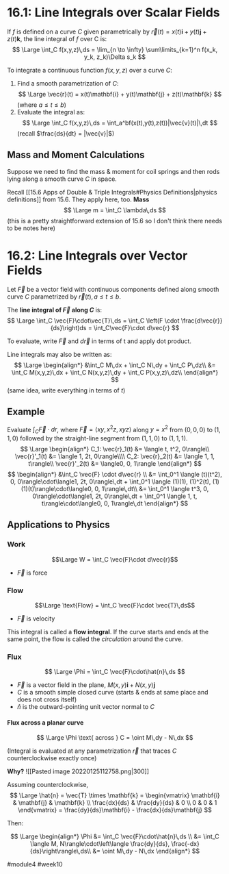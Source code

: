 # 16.1: Line Integrals over Scalar Fields
If $f$ is defined on a curve $C$ given parametrically by $\vec{r}(t) = x(t)\mathbf{i} + y(t)\mathbf{j} + z(t)\mathbf{k}$, the line integral of $f$ over C is:
$$
\Large
\int_C f(x,y,z)\,ds = \lim_{n \to \infty} \sum\limits_{k=1}^n f(x_k, y_k, z_k)\Delta s_k
$$

To integrate a continuous function $f(x, y, z)$ over a curve $C$:
1. Find a smooth parametrization of $C$:
$$
\Large
\vec{r}(t) = x(t)\mathbf{i} + y(t)\mathbf{j} + z(t)\mathbf{k}
$$ (where $a \leq t \leq b$)
3. Evaluate the integral as:
$$
\Large
\int_C f(x,y,z)\,ds = \int_a^bf(x(t),y(t),z(t))|\vec{v}(t)|\,dt
$$
(recall $\frac{ds}{dt} = |\vec{v}|$)

## Mass and Moment Calculations
Suppose we need to find the mass & moment for coil springs and then rods lying along a smooth curve $C$ in space.

Recall [[15.6 Apps of Double & Triple Integrals#Physics Definitions|physics definitions]] from 15.6.
They apply here, too.
**Mass**
$$
\Large
m = \int_C \lambda\,ds
$$
(this is a pretty straightforward extension of 15.6 so I don't think there needs to be notes here)

# 16.2: Line Integrals over Vector Fields
Let $\vec{F}$ be a vector field with continuous components defined along smooth curve $C$ parametrized by $\vec{r}(t), a \leq t \leq b$.

The **line integral of $\vec{F}$ along $C$** is:
$$
\Large
\int_C \vec{F}\cdot\vec{T}\,ds = \int_C \left(F \cdot \frac{d\vec{r}}{ds}\right)ds = \int_C\vec{F}\cdot d\vec{r}
$$

To evaluate, write $\vec{F}$ and $d\vec{r}$ in terms of t and apply dot product.

Line integrals may also be written as:
$$
\Large
\begin{align*}
&\int_C M\,dx + \int_C N\,dy + \int_C P\,dz\\
&= \int_C M(x,y,z)\,dx + \int_C N(x,y,z)\,dy + \int_C P(x,y,z)\,dz\\
\end{align*}
$$
(same idea, write everything in terms of $t$)

## Example
Evaluate $\int_C\vec{F}\cdot dr$, where $\vec{F} = \langle xy, x^2z, xyz\rangle$ along $y = x^2$ from $(0,0,0)$ to $(1,1,0)$ followed by the straight-line segment from $(1,1,0)$ to $(1,1,1)$.
$$
\Large
\begin{align*}
C_1: \vec{r}_1(t) &= \langle t, t^2, 0\rangle\\
\vec{r}'_1(t) &= \langle 1, 2t, 0\rangle\\\\
C_2: \vec{r}_2(t) &= \langle 1, 1, t\rangle\\
\vec{r}'_2(t) &= \langle0, 0, 1\rangle
\end{align*}
$$
$$
\begin{align*}
&\int_C \vec{F} \cdot d\vec{r} \\
&= \int_0^1 \langle (t)(t^2), 0, 0\rangle\cdot\langle1, 2t, 0\rangle\,dt + \int_0^1 \langle (1)(1), (1)^2(t), (1)(1)(t)\rangle\cdot\langle0, 0, 1\rangle\,dt\\
&= \int_0^1 \langle t^3, 0, 0\rangle\cdot\langle1, 2t, 0\rangle\,dt + \int_0^1 \langle 1, t, t\rangle\cdot\langle0, 0, 1\rangle\,dt
\end{align*}
$$

## Applications to Physics
 ### Work 
$$\Large W = \int_C \vec{F}\cdot d\vec{r}$$
- $\vec{F}$ is force

 ### Flow 
$$\Large \text{Flow} = \int_C \vec{F}\cdot \vec{T}\,ds$$
- $\vec{F}$ is velocity

This integral is called a **flow integral**. If the curve starts and ends at the same point, the flow is called the *circulation* around the curve.

 ### Flux
$$
\Large
\Phi = \int_C \vec{F}\cdot\hat{n}\,ds
$$
- $\vec{F}$ is a vector field in the plane, $M(x, y)\mathbf{i} + N(x, y)\mathbf{j}$
- $C$ is a smooth simple closed curve (starts & ends at same place and does not cross itself)
- $\hat{n}$ is the outward-pointing unit vector normal to $C$

#### Flux across a planar curve
$$
\Large
\Phi \text{ across } C = \oint M\,dy - N\,dx
$$

(Integral is evaluated at any parametrization $\vec{r}$ that traces $C$ counterclockwise exactly once)

**Why?**
![[Pasted image 20220125112758.png|300]]

Assuming counterclockwise, 
$$
\Large
\hat{n} = \vec{T} \times \mathbf{k} = \begin{vmatrix}
\mathbf{i} & \mathbf{j} & \mathbf{k} \\
\frac{dx}{ds} & \frac{dy}{ds} & 0 \\
0 & 0 & 1
\end{vmatrix} = \frac{dy}{ds}\mathbf{i} - \frac{dx}{ds}\mathbf{j}
$$

Then:

$$
\Large
\begin{align*}
\Phi &= \int_C \vec{F}\cdot\hat{n}\,ds \\
&= \int_C \langle M, N\rangle\cdot\left\langle \frac{dy}{ds}, \frac{-dx}{ds}\right\rangle\,ds\\
&= \oint M\,dy - N\,dx
\end{align*}
$$

#module4 #week10